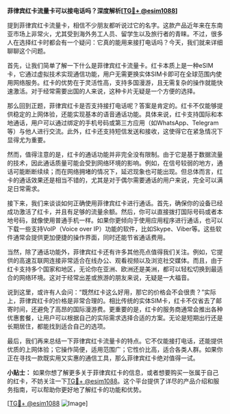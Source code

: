**菲律宾红卡流量卡可以接电话吗？深度解析[[TG💪+ @esim1088](https://t.me/s/esim1088)]**

提到菲律宾红卡流量卡，相信不少朋友都听说过它的名字。这款产品近年来在东南亚市场上非常火，尤其受到海外务工人员、留学生以及旅行者的青睐。不过，很多人在选择红卡时都会有一个疑问：它真的能用来接打电话吗？今天，我们就来详细聊聊这个问题。

首先，让我们简单了解一下什么是菲律宾红卡流量卡。红卡本质上是一种eSIM卡，它通过虚拟技术实现通信功能，用户无需更换实体SIM卡即可在全球范围内使用网络服务。红卡的优势在于灵活性高，支持多国漫游，且无需复杂的操作就能快速激活。对于经常需要出国的人来说，这种卡片无疑是一个方便的选择。

那么回到正题，菲律宾红卡是否支持接打电话呢？答案是肯定的。红卡不仅能够提供稳定的上网体验，还能实现基本的语音通话功能。具体来说，红卡支持国际和本地通话，用户可以通过绑定的手机号码或第三方应用（如WhatsApp、Telegram等）与他人进行交流。此外，红卡还支持短信发送和接收，这使得它在紧急情况下显得尤为重要。

然而，值得注意的是，红卡的通话功能并非完全没有限制。由于它是基于数据流量的技术，因此通话质量可能会受到网络环境的影响。例如，在信号较弱的地方，通话可能断断续续；而在网络拥堵的情况下，延迟现象也可能出现。但总体而言，红卡的通话效果还是相当不错的，尤其是对于偶尔需要通话的用户来说，完全可以满足日常需求。

接下来，我们来谈谈如何正确使用菲律宾红卡进行通话。首先，确保你的设备已经成功激活了红卡，并且有足够的流量余额。然后，你可以直接拨打国际号码或者本地号码，就像使用普通手机一样。如果你更倾向于使用应用程序进行通话，也可以下载一些支持VoIP（Voice over IP）功能的软件，比如Skype、Viber等。这些软件通常会提供更加便捷的操作界面，同时还能节省通话费用。

当然，除了通话功能外，菲律宾红卡还有许多其他亮点值得我们关注。例如，它提供的高速互联网连接非常适合在线办公、观看视频以及浏览社交媒体。而且，由于红卡支持多个国家和地区，无论你在亚洲、欧洲还是美洲，都可以轻松切换到最适合的网络环境。这对于经常出差或旅游的朋友来说，无疑是一大福音。

说到这里，或许有人会问：“既然红卡这么好用，那它的价格会不会很贵？”实际上，菲律宾红卡的价格是非常合理的。相比传统的实体SIM卡，红卡不仅省去了邮寄时间，还避免了高昂的国际漫游费。更重要的是，红卡的服务商通常会推出各种优惠套餐，让用户可以根据自己的实际需求选择合适的方案。无论是短期出行还是长期居住，都能找到适合自己的选项。

最后，我们再来总结一下菲律宾红卡流量卡的特点。它不仅能接打电话，还能提供优质的上网体验；它操作简便，适用范围广；它性价比高，适合各类人群。如果你正在寻找一款既实用又实惠的通信工具，那么菲律宾红卡绝对值得一试。

**小贴士：** 如果你想了解更多关于菲律宾红卡的信息，或者想要购买一张属于自己的红卡，不妨关注一下[TG💪+ @esim1088](https://t.me/s/esim1088)。这个平台提供了详尽的产品介绍和服务指南，可以帮助你更好地了解红卡的功能和优势。

[[TG💪+ @esim1088](https://t.me/s/esim1088) ![Image](https://i.postimg.cc/4NQfJmqS/Snipaste-2025-05-13-00-14-12.png)]